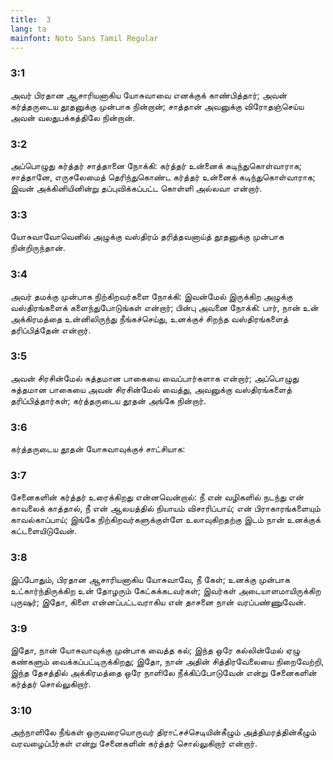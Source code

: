 ```yaml
---
title:  3
lang: ta
mainfont: Noto Sans Tamil Regular
---
```


###  3:1

அவர் பிரதான ஆசாரியனாகிய யோசுவாவை எனக்குக் காண்பித்தார்; அவன் கர்த்தருடைய தூதனுக்கு முன்பாக நின்றான்; சாத்தான் அவனுக்கு விரோதஞ்செய்ய அவன் வலதுபக்கத்திலே நின்றான்.

###  3:2

அப்பொழுது கர்த்தர் சாத்தானை நோக்கி: கர்த்தர் உன்னைக் கடிந்துகொள்வாராக; சாத்தானே, எருசலேமைத் தெரிந்துகொண்ட கர்த்தர் உன்னைக் கடிந்துகொள்வாராக; இவன் அக்கினியினின்று தப்புவிக்கப்பட்ட கொள்ளி அல்லவா என்றார்.

###  3:3

யோசுவாவோவெனில் அழுக்கு வஸ்திரம் தரித்தவனாய்த் தூதனுக்கு முன்பாக நின்றிருந்தான்.

###  3:4

அவர் தமக்கு முன்பாக நிற்கிறவர்களை நோக்கி: இவன்மேல் இருக்கிற அழுக்கு வஸ்திரங்களைக் களைந்துபோடுங்கள் என்றார்; பின்பு அவனை நோக்கி: பார், நான் உன் அக்கிரமத்தை உன்னிலிருந்து நீங்கச்செய்து, உனக்குச் சிறந்த வஸ்திரங்களைத் தரிப்பித்தேன் என்றார்.

###  3:5

அவன் சிரசின்மேல் சுத்தமான பாகையை வைப்பார்களாக என்றார்; அப்பொழுது சுத்தமான பாகையை அவன் சிரசின்மேல் வைத்து, அவனுக்கு வஸ்திரங்களைத் தரிப்பித்தார்கள்; கர்த்தருடைய தூதன் அங்கே நின்றார்.

###  3:6

கர்த்தருடைய தூதன் யோசுவாவுக்குச் சாட்சியாக:

###  3:7

சேனைகளின் கர்த்தர் உரைக்கிறது என்னவென்றால்: நீ என் வழிகளில் நடந்து என் காவலைக் காத்தால், நீ என் ஆலயத்தில் நியாயம் விசாரிப்பாய்; என் பிராகாரங்களையும் காவல்காப்பாய்; இங்கே நிற்கிறவர்களுக்குள்ளே உலாவுகிறதற்கு இடம் நான் உனக்குக் கட்டளையிடுவேன்.

###  3:8

இப்போதும், பிரதான ஆசாரியனாகிய யோசுவாவே, நீ கேள்; உனக்கு முன்பாக உட்கார்ந்திருக்கிற உன் தோழரும் கேட்கக்கடவர்கள்; இவர்கள் அடையாளமாயிருக்கிற புருஷர்; இதோ, கிளை என்னப்பட்டவராகிய என் தாசனை நான் வரப்பண்ணுவேன்.

###  3:9

இதோ, நான் யோசுவாவுக்கு முன்பாக வைத்த கல்; இந்த ஒரே கல்லின்மேல் ஏழு கண்களும் வைக்கப்பட்டிருக்கிறது; இதோ, நான் அதின் சித்திரவேலையை நிறைவேற்றி, இந்த தேசத்தில் அக்கிரமத்தை ஒரே நாளிலே நீக்கிப்போடுவேன் என்று சேனைகளின் கர்த்தர் சொல்லுகிறார்.

###  3:10

அந்நாளிலே நீங்கள் ஒருவரையொருவர் திராட்சச்செடியின்கீழும் அத்திமரத்தின்கீழும் வரவழைப்பீர்கள் என்று சேனைகளின் கர்த்தர் சொல்லுகிறார் என்றார்.

